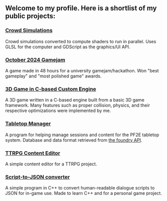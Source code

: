 ## Welcome to my profile. Here is a shortlist of my public projects:

### [Crowd Simulations](https://github.com/Zain-A-Abbas/Crowd-Simulation-Research)
Crowd simulations converted to compute shaders to run in parallel. Uses GLSL for the computer and GDScript as the graphics/UI API.

### [October 2024 Gamejam](https://github.com/Zain-A-Abbas/October2024GameJam)
A game made in 48 hours for a university gamejam/hackathon. Won "best gameplay" and "most polished game" awards.

### [3D Game in C-based Custom Engine](https://github.com/Zain-A-Abbas/3D-Game-Engine)
A 3D game written in a C-based engine built from a basic 3D game framework. Many features such as proper collision, physics, and their respective optimizations were implemented by me.

### [Tabletop Manager](https://github.com/Zain-A-Abbas/PF2E-Combat-Driver)
A program for helping manage sessions and content for the PF2E tabletop system. Database and data format retrieved from [the foundry API](https://github.com/foundryvtt/pf2e).

### [TTRPG Content Editor](https://github.com/Zain-A-Abbas/inferno-content-editor)
A simple content editor for a TTRPG project.

### [Script-to-JSON converter](https://github.com/Zain-A-Abbas/Readable-Script-to-JSON)
A simple program in C++ to convert human-readable dialogue scripts to JSON for in-game use. Made to learn C++ and for a personal game project.
